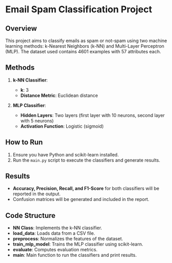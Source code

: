 # Email Spam Classification Project

## Overview
This project aims to classify emails as spam or not-spam using two machine learning methods: k-Nearest Neighbors (k-NN) and Multi-Layer Perceptron (MLP). The dataset used contains 4601 examples with 57 attributes each.

## Methods
1. **k-NN Classifier**:
   - **k**: 3
   - **Distance Metric**: Euclidean distance

2. **MLP Classifier**:
   - **Hidden Layers**: Two layers (first layer with 10 neurons, second layer with 5 neurons)
   - **Activation Function**: Logistic (sigmoid)

## How to Run
1. Ensure you have Python and scikit-learn installed.
2. Run the `main.py` script to execute the classifiers and generate results.

## Results
- **Accuracy, Precision, Recall, and F1-Score** for both classifiers will be reported in the output.
- Confusion matrices will be generated and included in the report.

## Code Structure
- **NN Class**: Implements the k-NN classifier.
- **load_data**: Loads data from a CSV file.
- **preprocess**: Normalizes the features of the dataset.
- **train_mlp_model**: Trains the MLP classifier using scikit-learn.
- **evaluate**: Computes evaluation metrics.
- **main**: Main function to run the classifiers and print results.


